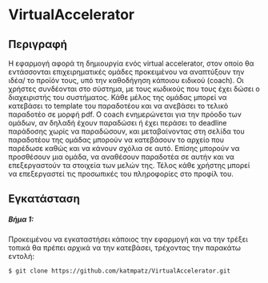 # VirtualAccelerator

## Περιγραφή
Η εφαρμογή αφορά τη δημιουργία ενός virtual accelerator, στον οποίο θα εντάσσονται επιχειρηματικές ομάδες προκειμένου να αναπτύξουν την ιδέα/ το προϊόν τους, υπό την καθοδήγηση κάποιου ειδικού (coach). Οι χρήστες συνδέονται στο σύστημα, με τους κωδικούς που τους έχει δώσει ο διαχειριστής του συστήματος. Κάθε μέλος της ομάδας  μπορεί να κατεβάσει το template του παραδοτέου και να ανεβάσει το τελικό παραδοτέο σε μορφή pdf. O coach ενημερώνεται για την πρόοδο των ομάδων, αν δηλαδή έχουν παραδώσει ή έχει περάσει το deadline παράδοσης χωρίς να παραδώσουν, και μεταβαίνοντας στη σελίδα του παραδοτέου της ομάδας μπορούν να κατεβάσουν το αρχείο που παρέδωσε καθώς και να κάνουν σχόλια σε αυτό. Επίσης μπορούν να προσθέσουν μια ομάδα, να αναθέσουν παραδοτέα σε αυτήν και να επεξεργαστούν τα στοιχεία των μελών της. Τέλος κάθε χρήστης μπορεί να επεξεργαστεί τις προσωπικές του πληροφορίες στο προφίλ του.

## Εγκατάσταση
##### Βήμα 1:
Προκειμένου να εγκαταστήσει κάποιος την εφαρμογή και να την τρέξει τοπικά θα πρέπει αρχικά να την κατεβάσει, τρέχοντας την παρακάτω εντολή:

```
$ git clone https://github.com/katmpatz/VirtualAccelerator.git
```
